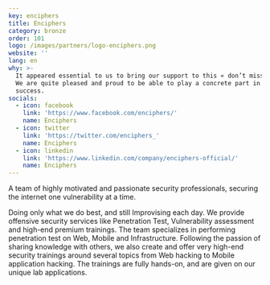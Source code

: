 ```yaml
---
key: enciphers
title: Enciphers
category: bronze
order: 101
logo: /images/partners/logo-enciphers.png
website: ''
lang: en
why: >-
  It appeared essential to us to bring our support to this « don’t miss » event.
  We are quite pleased and proud to be able to play a concrete part in its
  success.  
socials:
  - icon: facebook
    link: 'https://www.facebook.com/enciphers/'
    name: Enciphers
  - icon: twitter
    link: 'https://twitter.com/enciphers_'
    name: Enciphers
  - icon: linkedin
    link: 'https://www.linkedin.com/company/enciphers-official/'
    name: Enciphers
---
```

A team of highly motivated and passionate security professionals, securing the internet one vulnerability at a time.

Doing only what we do best, and still Improvising each day. We provide offensive security services like Penetration Test, Vulnerability assessment and high-end premium trainings. The team specializes in performing penetration test on Web, Mobile and Infrastructure. Following the passion of sharing knowledge with others, we also create and offer very high-end security trainings around several topics from Web hacking to Mobile application hacking. The trainings are fully hands-on, and are given on our unique lab applications.
